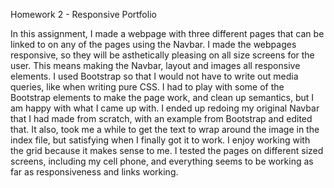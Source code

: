 Homework 2 - Responsive Portfolio

In this assignment, I made a webpage with three different pages that can be linked to on any of the pages using the Navbar. I made the webpages responsive, so they will be asthetically pleasing on all size screens for the user. This means making the Navbar, layout and images all responsive elements. I used Bootstrap so that I would not have to write out media queries, like when writing pure CSS. I had to play with some of the Bootstrap elements to make the page work, and clean up semantics, but I am happy with what I came up with. I ended up redoing my original Navbar that I had made from scratch, with an example from Bootstrap and edited that. It also, took me a while to get the text to wrap around the image in the index file, but satisfying when I finally got it to work. I enjoy working with the grid because it makes sense to me. I tested the pages on different sized screens, including my cell phone, and everything seems to be working as far as responsiveness and links working.

